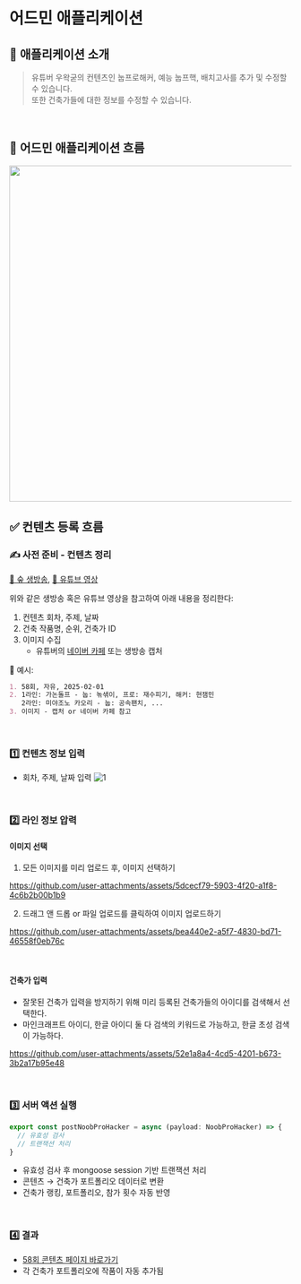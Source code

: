 # 어드민 애플리케이션

## 🚀 애플리케이션 소개
>  유튜버 우왁굳의 컨텐츠인 눕프로해커, 예능 눕프핵, 배치고사를 추가 및 수정할 수 있습니다.  
>  또한 건축가들에 대한 정보를 수정할 수 있습니다.

<br />

## 🔗 어드민 애플리케이션 흐름

<img src="https://github.com/user-attachments/assets/9213dd97-1300-491c-a034-c3f33b794abf" width="600"/>

<br />

## ✅ 컨텐츠 등록 흐름

### ✍️ 사전 준비 - 컨텐츠 정리
[🔗 숲 생방송](https://vod.sooplive.co.kr/player/149995341?change_second=15148), 
[🔗 유튜브 영상](https://www.youtube.com/watch?v=vCPx9G5BYEY&feature=youtu.be)

위와 같은 생방송 혹은 유튜브 영상을 참고하여 아래 내용을 정리한다:
1. 컨텐츠 회차, 주제, 날짜
2. 건축 작품명, 순위, 건축가 ID
3. 이미지 수집
    - 유튜버의 [네이버 카페](https://cafe.naver.com/steamindiegame) 또는 생방송 캡처

📝 예시:
```md
1. 58회, 자유, 2025-02-01  
2. 1라인: 가논돌프 - 눕: 녺샊이, 프로: 재수피기, 해커: 현잼민  
   2라인: 미야조노 카오리 - 눕: 공속팬치, ...  
3. 이미지 - 캡처 or 네이버 카페 참고
```

<br />

### 1️⃣ 컨텐츠 정보 입력
- 회차, 주제, 날짜 입력
![1](https://github.com/user-attachments/assets/03277402-3810-41d3-bbdf-a7c04751e5dd)

<br/>

### 2️⃣ 라인 정보 압력

#### 이미지 선택
  1. 모든 이미지를 미리 업로드 후, 이미지 선택하기
     
  https://github.com/user-attachments/assets/5dcecf79-5903-4f20-a1f8-4c6b2b00b1b9
  
  2. 드래그 앤 드롭 or 파일 업로드를 클릭하여 이미지 업로드하기
     
  https://github.com/user-attachments/assets/bea440e2-a5f7-4830-bd71-46558f0eb76c

<br/>

#### 건축가 입력
- 잘못된 건축가 입력을 방지하기 위해 미리 등록된 건축가들의 아이디를 검색해서 선택한다.
- 마인크래프트 아이디, 한글 아이디 둘 다 검색의 키워드로 가능하고, 한글 초성 검색이 가능하다.
  
https://github.com/user-attachments/assets/52e1a8a4-4cd5-4201-b673-3b2a17b95e48

<br/>

### 3️⃣ 서버 액션 실행
```ts
export const postNoobProHacker = async (payload: NoobProHacker) => {
  // 유효성 검사
  // 트랜잭션 처리
}
```
- 유효성 검사 후 mongoose session 기반 트랜잭션 처리
- 콘텐츠 → 건축가 포트폴리오 데이터로 변환
- 건축가 랭킹, 포트폴리오, 참가 횟수 자동 반영

<br/>

### 4️⃣ 결과
- [58회 콘텐츠 페이지 바로가기](https://wakcraft.vercel.app/noobprohacker/58)
- 각 건축가 포트폴리오에 작품이 자동 추가됨
